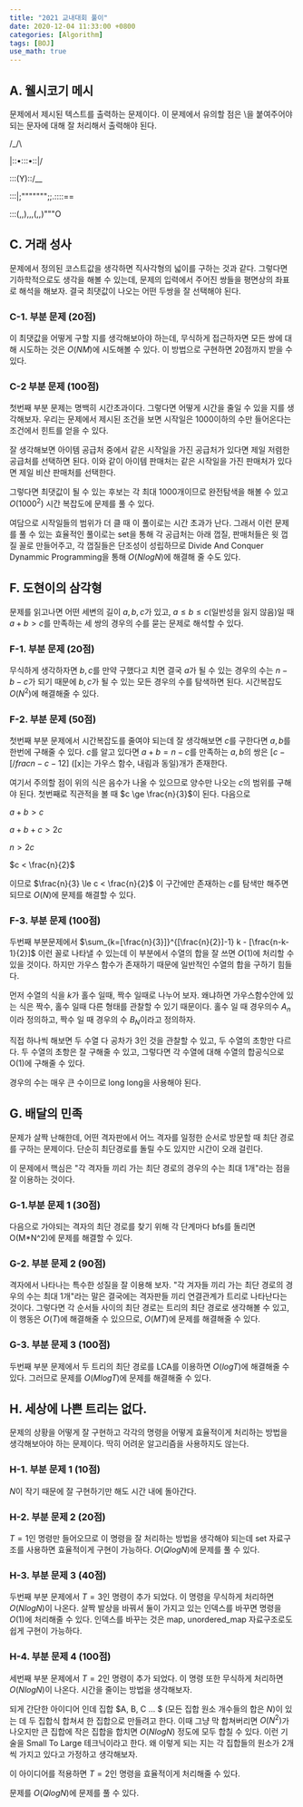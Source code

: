 ```yaml
---
title: "2021 교내대회 풀이"
date: 2020-12-04 11:33:00 +0800
categories: [Algorithm]
tags: [BOJ]
use_math: true
---
```




## A. 웰시코기 메시

문제에서 제시된 텍스트를 출력하는 문제이다. 이 문제에서 유의할 점은 \을 붙여주어야 되는 문자에 대해 잘 처리해서 출력해야 된다.

/\_/\

\|::•:::•::|/

::\:(Y)::/__

:::|;""""""";;.::::\==

:::(,,),,,(,,)"""O



## C. 거래 성사

 문제에서 정의된 코스트값을 생각하면 직사각형의 넓이를 구하는 것과 같다. 그렇다면 기하학적으로도 생각을 해볼 수 있는데, 문제의 입력에서 주어진 쌍들을 평면상의 좌표로 해석을 해보자. 결국 최댓값이 나오는 어떤 두쌍을 잘 선택해야 된다.

### C-1. 부분 문제 (20점)

  이 최댓값을 어떻게 구할 지를 생각해보아야 하는데, 무식하게 접근하자면 모든 쌍에 대해 시도하는 것은 $O(NM)$에 시도해볼 수 있다. 이 방법으로 구현하면 20점까지 받을 수 있다.

### C-2 부분 문제 (100점)

  첫번째 부분 문제는 명백히 시간초과이다. 그렇다면 어떻게 시간을 줄일 수 있을 지를 생각해보자. 우리는 문제에서 제시된 조건을 보면 시작일은 1000이하의 수만 들어온다는 조건에서 힌트를 얻을 수 있다.

  잘 생각해보면 아이템 공급처 중에서 같은 시작일을 가진 공급처가 있다면 제일 저렴한 공급처를 선택하면 된다. 이와 같이 아이템 판매처는 같은 시작일을 가진 판매처가 있다면 제일 비산 판매처를 선택한다.

  그렇다면 최댓값이 될 수 있는 후보는 각 최대 1000개이므로 완전탐색을 해볼 수 있고 $O(1000^2)$ 시간 복잡도에 문제를 풀 수 있다.



 여담으로 시작일들의 범위가 더 클 때 이 풀이로는 시간 초과가 난다. 그래서 이런 문제를 풀 수 있는 효율적인 풀이로는 set을 통해 각 공급처는 아래 껍질, 판매처들은 윗 껍질 꼴로 만들어주고, 각 껍질들은 단조성이 성립하므로 Divide And Conquer Dynammic Programming을 통해 $O(NlogN)$에 해결해 줄 수도 있다. 



## F. 도현이의 삼각형

 문제를 읽고나면 어떤 세변의 길이 $a, b, c$가 있고, $a \le b \le c$(일반성을 잃지 않음)일 때 $a + b > c$를 만족하는 세 쌍의 경우의 수를 묻는 문제로 해석할 수 있다.

### F-1. 부분 문제 (20점)

 무식하게 생각하자면 $b, c$를 만약 구했다고 치면 결국 $a$가 될 수 있는 경우의 수는 $n-b-c$가 되기 때문에 $b, c$가 될 수 있는 모든 경우의 수를 탐색하면 된다. 시간복잡도 $O(N^2)$에 해결해줄 수 있다.

### F-2. 부분 문제 (50점)

 첫번째 부분 문제에서 시간복잡도를 줄여야 되는데 잘 생각해보면 $c$를 구한다면 $a, b$를 한번에 구해줄 수 있다. $c$를 알고 있다면 $a+b = n-c$를 만족하는 $a, b$의 쌍은 $[c - [/frac{n-c-1}{2}]$ ([x]는 가우스 함수, 내림과 동일)개가 존재한다.

  여기서 주의할 점이 위의 식은 음수가 나올 수 있으므로 양수만 나오는 $c$의 범위를 구해야 된다. 첫번째로 직관적을 볼 때 $c \ge \frac{n}{3}$이 된다. 다음으로 

$a + b > c$ 

$a + b + c > 2c$ 

$n > 2c$ 

$c < \frac{n}{2}$ 

  이므로 $\frac{n}{3} \le c < \frac{n}{2}$ 이 구간에만 존재하는 $c$를 탐색만 해주면 되므로 $O(N)$에 문제를 해결할 수 있다.

### F-3. 부분 문제 (100점)

  두번째 부분문제에서 $\sum_{k=[\frac{n}{3}]}^{[\frac{n}{2}]-1} k - [\frac{n-k-1}{2}]$ 이런 꼴로 나타낼 수 있는데 이 부분에서 수열의 합을 잘 쓰면 $O(1)$에 처리할 수 있을 것이다. 하지만 가우스 함수가 존재하기 때문에 일반적인 수열의 합을 구하기 힘들다.

  먼저 수열의 식을 $k$가 홀수 일때, 짝수 일때로 나누어 보자. 왜냐하면 가우스함수안에 있는 식은 짝수, 홀수 일때 다른 형태를 관찰할 수 있기 때문이다. 홀수 일 때 경우의수 $A_n$이라 정의하고, 짝수 일 때 경우의 수 $B_N$이라고 정의하자.

  직접 하나씩 해보면 두 수열 다 공차가 3인 것을 관찰할 수 있고, 두 수열의 초항만 다르다. 두 수열의 초항은 잘 구해줄 수 있고, 그렇다면 각 수열에 대해 수열의 합공식으로 O(1)에 구해줄 수 있다.

  경우의 수는 매우 큰 수이므로 long long을 사용해야 된다.



## G. 배달의 민족

  문제가 살짝 난해한데, 어떤 격자판에서 어느 격자를 일정한 순서로 방문할 때 최단 경로를 구하는 문제이다. 단순히 최단경로를 돌릴 수도 있지만 시간이 오래 걸린다. 

 이 문제에서 핵심은 "각 격자들 끼리 가는 최단 경로의 경우의 수는 최대 1개"라는 점을 잘 이용하는 것이다.

### G-1.부분 문제 1 (30점)

 다음으로 가야되는 격자의 최단 경로를 찾기 위해 각 단계마다 bfs를 돌리면 O(M*N^2)에 문제를 해결할 수 있다.

### G-2. 부분 문제 2 (90점)

 격자에서 나타나는 특수한 성질을 잘 이용해 보자. "각 겨자들 끼리 가는 최단 경로의 경우의 수는 최대 1개"라는 말은 결국에는 격자판들 끼리 연결관계가 트리로 나타난다는 것이다.  그렇다면 각 순서들 사이의 최단 경로는 트리의 최단 경로로 생각해볼 수 있고, 이 행동은 $O(T)$에 해결해줄 수 있으므로, $O(MT)$에 문제를 해결해줄 수 있다.

### G-3. 부분 문제 3 (100점)  

 두번째 부분 문제에서 두 트리의 최단 경로를 LCA를 이용하면 $O(logT)$에 해결해줄 수 있다. 그러므로 문제를 $O(MlogT)$에 문제를 해결해줄 수 있다.



 ## H. 세상에 나쁜 트리는 없다.

 문제의 상황을 어떻게 잘 구현하고 각각의 명령을 어떻게 효율적이게 처리하는 방법을 생각해보아야 하는 문제이다. 딱히 어려운 알고리즘을 사용하지도 않는다.

### H-1. 부분 문제 1 (10점)

 $N$이 작기 때문에 잘 구현하기만 해도 시간 내에 돌아간다.

### H-2. 부분 문제 2 (20점)

 $T=1$인 명령만 들어오므로 이 명령을 잘 처리하는 방법을 생각해야 되는데 set 자료구조를 사용하면 효율적이게 구현이 가능하다. $O(QlogN)$에 문제를 풀 수 있다.

### H-3. 부분 문제 3 (40점)

 두번째 부분 문제에서 $T=3$인 명령이 추가 되었다. 이 명령을 무식하게 처리하면 $O(NlogN)$이 나온다. 살짝 발상을 바꿔서 둘이 가지고 있는 인덱스를 바꾸면 명령을 $O(1)$에 처리해줄 수 있다. 인덱스를 바꾸는 것은 map, unordered_map 자료구조로도 쉽게 구현이 가능하다.

### H-4. 부분 문제 4 (100점)

 세번째 부분 문제에서 $T=2$인 명령이 추가 되었다. 이 명령 또한 무식하게 처리하면 $O(NlogN)$이 나온다. 시간을 줄이는 방법을 생각해보자. 

 되게 간단한 아이디어 인데 집합 $A, B, C ... $ (모든 집합 원소 개수들의 합은 $N$)이 있는 데 두 집합식 합쳐셔 한 집합으로 만들려고 한다. 이때 그냥 막 합쳐버리면 $O(N^2)$가 나오지만 큰 집합에 작은 집합을 합치면 $O(NlogN)$ 정도에 모두 합칠 수 있다. 이런 기술을 Small To Large 테크닉이라고 한다. 왜 이렇게 되는 지는 각 집합들의 원소가 2개씩 가지고 있다고 가정하고 생각해보자.

 이 아이디어를 적용하면 $T=2$인 명령을 효율적이게 처리해줄 수 있다.

 문제를 $O(QlogN)$에 문제를 풀 수 있다.

